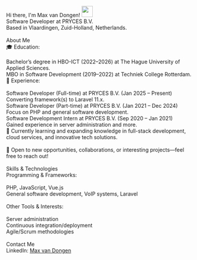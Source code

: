 Hi there, I'm Max van Dongen! <img src="https://media.giphy.com/media/hvRJCLFzcasrR4ia7z/giphy.gif" width="30px"><br>
Software Developer at PRYCES B.V.<br>
Based in Vlaardingen, Zuid-Holland, Netherlands.<br>
<br>
About Me<br>
🎓 Education:<br>
<br>
Bachelor’s degree in HBO-ICT (2022–2026) at The Hague University of Applied Sciences.<br>
MBO in Software Development (2019–2022) at Techniek College Rotterdam.<br>
💼 Experience:<br>
<br>
Software Developer (Full-time) at PRYCES B.V. (Jan 2025 – Present)<br>
Converting framework(s) to Laravel 11.x.<br>
Software Developer (Part-time) at PRYCES B.V. (Jan 2021 – Dec 2024)<br>
Focus on PHP and general software development.<br>
Software Development Intern at PRYCES B.V. (Sep 2020 – Jan 2021)<br>
Gained experience in server administration and more.<br>
🌱 Currently learning and expanding knowledge in full-stack development, cloud services, and innovative tech solutions.<br>
<br>
🤝 Open to new opportunities, collaborations, or interesting projects—feel free to reach out!<br>
<br>
Skills & Technologies<br>
Programming & Frameworks:<br>
<br>
PHP, JavaScript, Vue.js<br>
General software development, VoIP systems, Laravel<br>
<br>
Other Tools & Interests:<br>
<br>
Server administration<br>
Continuous integration/deployment<br>
Agile/Scrum methodologies<br>
<br>
Contact Me<br>
LinkedIn: [Max van Dongen](https://www.linkedin.com/in/maxvan-dongen)
